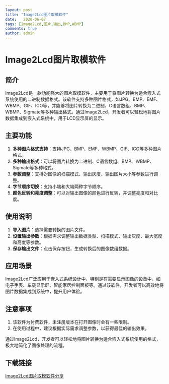 ```yaml
---
layout: post
title: "Image2Lcd图片取模软件"
date:   2020-06-07
tags: [Image2Lcd,图片,输出,BMP,WBMP]
comments: true
author: admin
---
```

# Image2Lcd图片取模软件

## 简介
Image2Lcd是一款功能强大的图片取模软件，主要用于将图片转换为适合嵌入式系统使用的二进制数据格式。该软件支持多种图片格式，如JPG、BMP、EMF、WBMP、GIF、ICO等，并能够将图片转换为二进制、C语言数组、BMP、WBMP、Sigmate等多种输出格式。通过Image2Lcd，开发者可以轻松地将图片数据集成到嵌入式系统中，用于LCD显示屏的显示。

## 主要功能
1. **多种图片格式支持**：支持JPG、BMP、EMF、WBMP、GIF、ICO等多种图片格式。
2. **多种输出格式**：可以将图片转换为二进制、C语言数组、BMP、WBMP、Sigmate等多种格式。
3. **参数调整**：支持对图像的扫描模式、输出灰度、输出图片大小等参数进行调整。
4. **字节顺序切换**：支持小端和大端两种字节顺序。
5. **颜色反转和亮度调整**：可以对输出图像的颜色进行反转，并调整亮度和对比度。

## 使用说明
1. **导入图片**：选择需要转换的图片文件。
2. **设置输出参数**：根据需求调整输出数据类型、扫描模式、输出灰度、最大宽度和高度等参数。
3. **保存输出文件**：点击保存按钮，生成转换后的图像数组数据。

## 应用场景
Image2Lcd广泛应用于嵌入式系统设计中，特别是在需要显示图像的设备中，如电子手表、车载显示屏、智能家居控制面板等。通过该软件，开发者可以高效地将图片数据集成到系统中，提升用户体验。

## 注意事项
1. 该软件为付费软件，未注册版本在打开图像时会有一些限制。
2. 在使用过程中，建议根据实际需求调整参数，以获得最佳的输出效果。

通过Image2Lcd，开发者可以轻松地将图片转换为适合嵌入式系统使用的格式，极大地简化了图像处理的流程。

## 下载链接

[Image2Lcd图片取模软件分享](https://pan.quark.cn/s/61475c95bbef)
